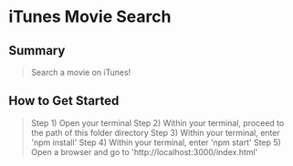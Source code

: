 # iTunes Movie Search #
## Summary ##
  > Search a movie on iTunes!

## How to Get Started ##
  > Step 1) Open your terminal
  > Step 2) Within your terminal, proceed to the path of this folder directory
  > Step 3) Within your terminal, enter 'npm install'
  > Step 4) Within your terminal, enter 'npm start'
  > Step 5) Open a browser and go to 'http://localhost:3000/index.html'
